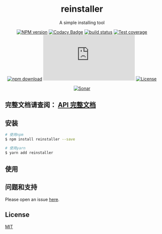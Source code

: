 <div style="text-align: center;" align="center">

# reinstaller

A simple installing tool

[![NPM version][npm-image]][npm-url]
[![Codacy Badge][codacy-image]][codacy-url]
[![build status][travis-image]][travis-url]
[![Test coverage][codecov-image]][codecov-url]
[![npm download][download-image]][download-url]
[![gzip][gzip-image]][gzip-url]
[![License][license-image]][license-url]

[![Sonar][sonar-image]][sonar-url]

</div>

## **完整文档请查阅： [API 完整文档](./docs/modules.md)**

## 安装

```bash
# 使用npm
$ npm install reinstaller --save

# 使用yarn
$ yarn add reinstaller
```

## 使用

## 问题和支持

Please open an issue [here](https://github.com/saqqdy/reinstaller/issues).

## License

[MIT](LICENSE)

[npm-image]: https://img.shields.io/npm/v/reinstaller.svg?style=flat-square
[npm-url]: https://npmjs.org/package/reinstaller
[codacy-image]: https://app.codacy.com/project/badge/Grade/f70d4880e4ad4f40aa970eb9ee9d0696
[codacy-url]: https://www.codacy.com/gh/saqqdy/reinstaller/dashboard?utm_source=github.com&utm_medium=referral&utm_content=saqqdy/reinstaller&utm_campaign=Badge_Grade
[travis-image]: https://travis-ci.com/saqqdy/reinstaller.svg?branch=master
[travis-url]: https://travis-ci.com/saqqdy/reinstaller
[codecov-image]: https://img.shields.io/codecov/c/github/saqqdy/reinstaller.svg?style=flat-square
[codecov-url]: https://codecov.io/github/saqqdy/reinstaller?branch=master
[download-image]: https://img.shields.io/npm/dm/reinstaller.svg?style=flat-square
[download-url]: https://npmjs.org/package/reinstaller
[gzip-image]: http://img.badgesize.io/https://unpkg.com/reinstaller/lib/index.js?compression=gzip&label=gzip%20size:%20JS
[gzip-url]: http://img.badgesize.io/https://unpkg.com/reinstaller/lib/index.js?compression=gzip&label=gzip%20size:%20JS
[license-image]: https://img.shields.io/badge/License-MIT-yellow.svg
[license-url]: LICENSE
[sonar-image]: https://sonarcloud.io/api/project_badges/quality_gate?project=saqqdy_reinstaller
[sonar-url]: https://sonarcloud.io/dashboard?id=saqqdy_reinstaller

